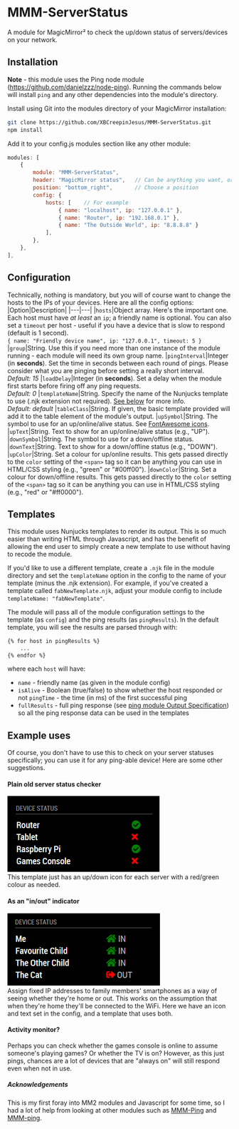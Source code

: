 # MMM-ServerStatus

A module for MagicMirror² to check the up/down status of servers/devices on your network.

## Installation

**Note** - this module uses the Ping node module (https://github.com/danielzzz/node-ping). Running the commands below will install `ping` and any other dependencies into the module's directory.

Install using Git into the modules directory of your MagicMirror installation:

```bash
git clone https://github.com/XBCreepinJesus/MMM-ServerStatus.git
npm install
```



Add it to your config.js modules section like any other module:

```javascript
modules: [
    {
        module: "MMM-ServerStatus",
        header: "MagicMirror status",   // Can be anything you want, or blank
        position: "bottom_right",       // Choose a position
        config: {
            hosts: [    // For example
                { name: "localhost", ip: "127.0.0.1" },
                { name: "Router", ip: "192.168.0.1" },
                { name: "The Outside World", ip: "8.8.8.8" }
            ],
        },
    },
],
```

## Configuration

Technically, nothing is mandatory, but you will of course want to change the hosts to the IPs of your devices. Here are all the config options:
|Option|Description|
|---|---|
|`hosts`|Object array. Here's the important one. Each host must have _at least_ an `ip`; a friendly name is optional. You can also set a `timeout` per host - useful if you have a device that is slow to respond (default is 1 second).<br/>`{ name: "Friendly device name", ip: "127.0.0.1", timeout: 5 }`
|`group`|String. Use this if you need more than one instance of the module running - each module will need its own group name.
|`pingInterval`|Integer (in **seconds**). Set the time in seconds between each round of pings. Please consider what you are pinging before setting a really short interval.<br/>_Default: 15_
|`loadDelay`|Integer (in **seconds**). Set a delay when the module first starts before firing off any ping requests.<br/>_Default: 0_
|`templateName`|String. Specify the name of the Nunjucks template to use (.njk extension not required). [See below](#Templates) for more info.<br/>_Default: default_
|`tableClass`|String. If given, the basic template provided will add it to the table element of the module's output.
|`upSymbol`|String. The symbol to use for an up/online/alive status. See [FontAwesome icons](https://fontawesome.com/icons?d=gallery&s=solid&m=free).
|`upText`|String. Text to show for an up/online/alive status (e.g., "UP").
|`downSymbol`|String. The symbol to use for a down/offline status.
|`downText`|String. Text to show for a down/offline status (e.g., "DOWN").
|`upColor`|String. Set a colour for up/online results. This gets passed directly to the `color` setting of the `<span>` tag so it can be anything you can use in HTML/CSS styling (e.g., "green" or "#00ff00").
|`downColor`|String. Set a colour for down/offline results. This gets passed directly to the `color` setting of the `<span>` tag so it can be anything you can use in HTML/CSS styling (e.g., "red" or "#ff0000").

## Templates

This module uses Nunjucks templates to render its output. This is so much easier than writing HTML through Javascript, and has the benefit of allowing the end user to simply create a new template to use without having to recode the module.

If you'd like to use a different template, create a `.njk` file in the module directory and set the `templateName` option in the config to the name of your template (minus the .njk extension). For example, if you've created a template called `fabNewTemplate.njk`, adjust your module config to include `templateName: "fabNewTemplate"`.

The module will pass all of the module configuration settings to the template (as `config`) and the ping results (as `pingResults`). In the default template, you will see the results are parsed through with:
```
{% for host in pingResults %}
    ...
{% endfor %}
```
where each `host` will have:
-   `name` - friendly name (as given in the module config)
-   `isAlive` - Boolean (true/false) to show whether the host responded or not
    `pingTime` - the time (in ms) of the first successful ping
-   `fullResults` - full ping response (see [ping module Output Specification](https://github.com/danielzzz/node-ping#output-specification)) so all the ping response data can be used in the templates

## Example uses

Of course, you don't have to use this to check on your server statuses specifically; you can use it for any ping-able device! Here are some other suggestions.

#### Plain old server status checker

![](/screenshots/DeviceStatusExample.png)<br/>
This template just has an up/down icon for each server with a red/green colour as needed.

#### As an "in/out" indicator

![](/screenshots/InOutExample.png)<br/>
Assign fixed IP addresses to family members' smartphones as a way of seeing whether they're home or out. This works on the assumption that when they're home they'll be connected to the WiFi. Here we have an icon and text set in the config, and a template that uses both.

#### Activity monitor?

Perhaps you can check whether the games console is online to assume someone's playing games? Or whether the TV is on? However, as this just pings, chances are a lot of devices that are "always on" will still respond even when not in use.

##### Acknowledgements

This is my first foray into MM2 modules and Javascript for some time, so I had a lot of help from looking at other modules such as [MMM-Ping](https://github.com/CFenner/MMM-Ping) and [MMM-ping](https://github.com/fewieden/MMM-ping).
